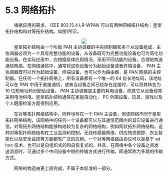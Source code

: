 # 5.3 网络拓扑

　　根据应用的需求， IEEE 802.15.4 LR-WPAN 可以有两种网络拓扑结构：星型拓扑结构和对等拓扑结构。如图1所示。
  
<center><img src="http://img.blog.csdn.net/20160529001029904" /></center>
　　星型拓扑结构由一个叫做 PAN 主协调器的中央控制器和多个从设备组成，主协调器必须为一个具有完整功能的设备，从设备既可为完整功能设备也可为简化功能设备。在实际应用中，应根据具体应用情况，采用不同功能的设备，合理地构造通信网络。在网络通信中，通常将这些设备分为起始设备或者终端设备， PAN 主协调器既可以作为起始设备、终端设备，也可以作为路由器，是 PAN 网络的主控制器。在任何一个拓扑网络上，所有设备都有一个唯一的 64 位长地址码，该地址可以在 PAN 中用于直接通信，或者当设备之间已经存在连接时，可以将其转变为 16 位短地址码分配给设备。 PAN 主协调器是主要的耗电设备，而其它从设备经常采用电池供电。星型拓扑结构通常在家庭自动化、 PC 外围设备、玩具、游戏以及个人健康检查方面得到应用。
  
　　在对等拓扑网络结构中，同样也存在一个 PAN 主设备，但该网络不同于星型拓扑网络结构，该网络中的任何一个设备都可以与其通信范围内的其它设备进行通信。对等拓扑网络结构能够构成较为复杂的网络结构，例如网状拓扑网络结构。这种对等拓扑网络结构在工业监测和控制，无线传感器网络、供应物资跟踪、农业智能化以及安全监控等方面都有广泛的应用。一个对等网络路由协议可以是基于 ad hoc 技术、也可以是自组织式的和自恢复式的，并且，在网络中各个设备之间发送消息时，可通过多个中间设备中继的传输方式进行传输，即通常称为多跳的传输方式。

　　网络的构造由更上层完成，不属于本标准的一部分。
